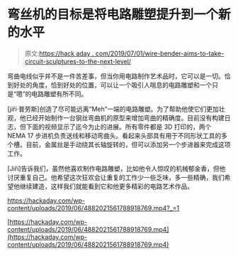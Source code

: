 # 弯丝机的目标是将电路雕塑提升到一个新的水平

> 原文:[https://hack aday . com/2019/07/01/wire-bender-aims-to-take-circuit-sculptures-to-the-next-level/](https://hackaday.com/2019/07/01/wire-bender-aims-to-take-circuit-sculptures-to-the-next-level/)

弯曲电线似乎并不是一件苦差事，但当你用电路制作艺术品时，它可以是一切。恰到好处的角度，恰到好处的位置，可以让一个吸引人喘息的电路雕塑和一个只是“嗯”的电路雕塑有所不同。

[jiří·普劳斯]创造了尽可能远离“Meh”一端的电路雕塑。为了帮助他使它们更加壮观，他已经开始制作一台钢丝弯曲机的原型来增加弯曲的精确度。目前没有构建日志，但下面的视频显示了迄今为止的进展。所有零件都是 3D 打印的，两个 NEMA 17 步进机负责送线和移动弯曲头。看起来头部具有用于不同形状工具的多个槽。目前，金属丝是手动绕其长轴旋转的，但可以添加另一个步进器来完成这项工作。

[Jiří]告诉我们，虽然他喜欢制作电路雕塑，比如他令人惊叹的机械郁金香，但他讨厌重复自己。他希望这次狂欢会让重复的工作少一些乏味，多一些精确，我们希望他继续建造，这样我们就能看到它和他更多精彩的电路艺术作品。

 <https://hackaday.com/wp-content/uploads/2019/06/4882021561788918769.mp4?_=1>

[https://hackaday.com/wp-content/uploads/2019/06/4882021561788918769.mp4](https://hackaday.com/wp-content/uploads/2019/06/4882021561788918769.mp4)